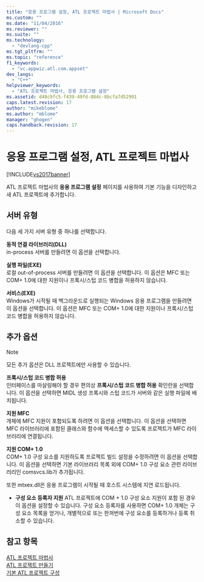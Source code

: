 ```yaml
---
title: "응용 프로그램 설정, ATL 프로젝트 마법사 | Microsoft Docs"
ms.custom: ""
ms.date: "11/04/2016"
ms.reviewer: ""
ms.suite: ""
ms.technology: 
  - "devlang-cpp"
ms.tgt_pltfrm: ""
ms.topic: "reference"
f1_keywords: 
  - "vc.appwiz.atl.com.appset"
dev_langs: 
  - "C++"
helpviewer_keywords: 
  - "ATL 프로젝트 마법사, 응용 프로그램 설정"
ms.assetid: d48c9fc5-f439-49fd-884c-8bcfa7d52991
caps.latest.revision: 17
author: "mikeblome"
ms.author: "mblome"
manager: "ghogen"
caps.handback.revision: 17
---
```

# 응용 프로그램 설정, ATL 프로젝트 마법사
[!INCLUDE[vs2017banner](../../assembler/inline/includes/vs2017banner.md)]

ATL 프로젝트 마법사의 **응용 프로그램 설정** 페이지를 사용하여 기본 기능을 디자인하고 새 ATL 프로젝트에 추가합니다.  
  
## 서버 유형  
 다음 세 가지 서버 유형 중 하나를 선택합니다.  
  
 **동적 연결 라이브러리\(DLL\)**  
 in\-process 서버를 만들려면 이 옵션을 선택합니다.  
  
 **실행 파일\(EXE\)**  
 로컬 out\-of\-process 서버를 만들려면 이 옵션을 선택합니다.  이 옵션은 MFC 또는 COM\+ 1.0에 대한 지원이나  프록시\/스텁 코드 병합을 허용하지 않습니다.  
  
 **서비스\(EXE\)**  
 Windows가 시작될 때 백그라운드로 실행되는 Windows 응용 프로그램을 만들려면 이 옵션을 선택합니다.  이 옵션은 MFC 또는 COM\+ 1.0에 대한 지원이나 프록시\/스텁 코드 병합을 허용하지 않습니다.  
  
## 추가 옵션  
  
> [!NOTE]
>  모든 추가 옵션은 DLL 프로젝트에만 사용할 수 있습니다.  
  
 **프록시\/스텁 코드 병합 허용**  
 인터페이스를 마샬링해야 할 경우 편의상 **프록시\/스텁 코드 병합 허용** 확인란을 선택합니다.  이 옵션을 선택하면 MIDL 생성 프록시와 스텁 코드가 서버와 같은 실행 파일에 배치됩니다.  
  
 **지원 MFC**  
 개체에 MFC 지원이 포함되도록 하려면 이 옵션을 선택합니다.  이 옵션을 선택하면 MFC 라이브러리에 포함된 클래스와 함수에 액세스할 수 있도록 프로젝트가 MFC 라이브러리에 연결됩니다.  
  
 **지원 COM\+ 1.0**  
 COM\+ 1.0 구성 요소를 지원하도록 프로젝트 빌드 설정을 수정하려면 이 옵션을 선택합니다.  이 옵션을 선택하면 기본 라이브러리 목록 외에 COM\+ 1.0 구성 요소 관련 라이브러리인 comsvcs.lib가 추가됩니다.  
  
 또한 mtxex.dll은 응용 프로그램이 시작될 때 호스트 시스템에 지연 로드됩니다.  
  
-   **구성 요소 등록자 지원** ATL 프로젝트에 COM \+ 1.0 구성 요소 지원이 포함 된 경우이 옵션을 설정할 수 있습니다.  구성 요소 등록자를 사용하면 COM\+ 1.0 개체는 구성 요소 목록을 얻거나, 개별적으로 또는 한꺼번에 구성 요소를 등록하거나 등록 취소할 수 있습니다.  
  
## 참고 항목  
 [ATL 프로젝트 마법사](../../atl/reference/atl-project-wizard.md)   
 [ATL 프로젝트 만들기](../../atl/reference/creating-an-atl-project.md)   
 [기본 ATL 프로젝트 구성](../../atl/reference/default-atl-project-configurations.md)